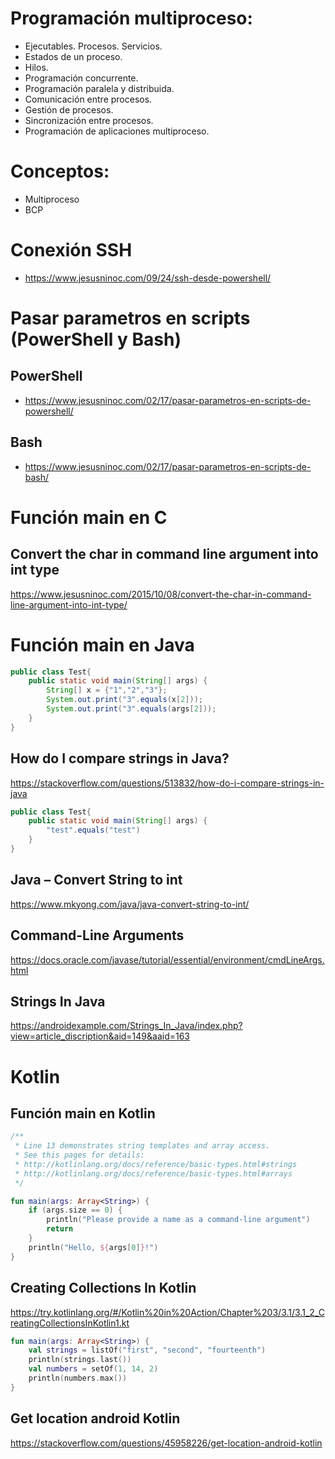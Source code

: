 # Programación multiproceso:
 -	Ejecutables. Procesos. Servicios.
 -	Estados de un proceso.
 -	Hilos.
 -	Programación concurrente.
 -	Programación paralela y distribuida.
 -	Comunicación entre procesos.
 -	Gestión de procesos.
 -	Sincronización entre procesos.
 -	Programación de aplicaciones multiproceso.

# Conceptos:
 - Multiproceso
 - BCP

# Conexión SSH
* https://www.jesusninoc.com/09/24/ssh-desde-powershell/

# Pasar parametros en scripts (PowerShell y Bash)
## PowerShell
* https://www.jesusninoc.com/02/17/pasar-parametros-en-scripts-de-powershell/

## Bash
* https://www.jesusninoc.com/02/17/pasar-parametros-en-scripts-de-bash/

# Función main en C
## Convert the char in command line argument into int type
https://www.jesusninoc.com/2015/10/08/convert-the-char-in-command-line-argument-into-int-type/


# Función main en Java
```Java
public class Test{
    public static void main(String[] args) {
        String[] x = {"1","2","3"};
        System.out.print("3".equals(x[2]));
        System.out.print("3".equals(args[2]));
    }
}
```

## How do I compare strings in Java?
https://stackoverflow.com/questions/513832/how-do-i-compare-strings-in-java

```Java
public class Test{
    public static void main(String[] args) {
        "test".equals("test")
    }
}
```

## Java – Convert String to int
https://www.mkyong.com/java/java-convert-string-to-int/

## Command-Line Arguments
https://docs.oracle.com/javase/tutorial/essential/environment/cmdLineArgs.html

## Strings In Java
https://androidexample.com/Strings_In_Java/index.php?view=article_discription&aid=149&aaid=163

# Kotlin

## Función main en Kotlin

```Kotlin
/**
 * Line 13 demonstrates string templates and array access.
 * See this pages for details:
 * http://kotlinlang.org/docs/reference/basic-types.html#strings
 * http://kotlinlang.org/docs/reference/basic-types.html#arrays
 */

fun main(args: Array<String>) {
    if (args.size == 0) {
        println("Please provide a name as a command-line argument")
        return
    }
    println("Hello, ${args[0]}!")
}
```

## Creating Collections In Kotlin
https://try.kotlinlang.org/#/Kotlin%20in%20Action/Chapter%203/3.1/3.1_2_CreatingCollectionsInKotlin1.kt
```Kotlin
fun main(args: Array<String>) {
    val strings = listOf("first", "second", "fourteenth")
    println(strings.last())
    val numbers = setOf(1, 14, 2)
    println(numbers.max())
}
```

## Get location android Kotlin
https://stackoverflow.com/questions/45958226/get-location-android-kotlin
